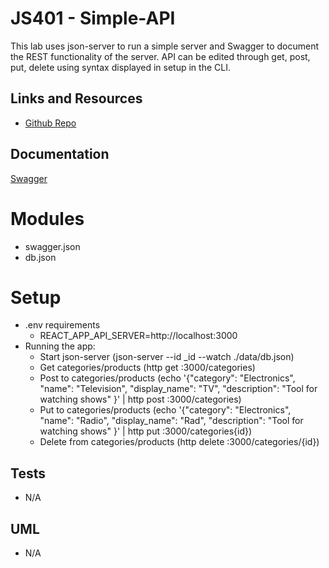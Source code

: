 # JS401 - Simple-API
This lab uses json-server to run a simple server and Swagger to document the REST functionality of the server.  API can be edited through get, post, put, delete using syntax displayed in setup in the CLI.

## Links and Resources
- [Github Repo](https://github.com/401-advanced-javascript-1/simple-api)

## Documentation
[Swagger](https://editor.swagger.io/?_ga=2.173881315.1132580723.1553560602-1879537872.1553560602)

# Modules
- swagger.json
- db.json

# Setup
- .env requirements
    - REACT_APP_API_SERVER=http://localhost:3000
- Running the app:
    - Start json-server (json-server --id _id --watch ./data/db.json)
    - Get categories/products (http get :3000/categories)
    - Post to categories/products (echo '{"category": "Electronics", "name": "Television", "display_name": "TV", "description": "Tool for watching shows" }' | http post :3000/categories)
    - Put to categories/products (echo '{"category": "Electronics", "name": "Radio", "display_name": "Rad", "description": "Tool for watching shows" }' | http put :3000/categories{id})
    - Delete from categories/products (http delete :3000/categories/{id})

## Tests
- N/A
## UML
- N/A